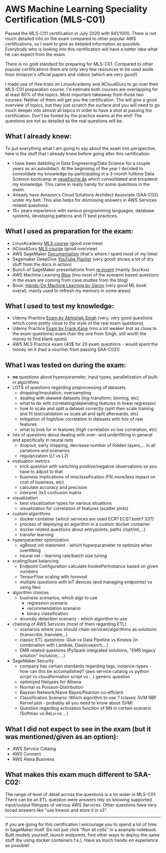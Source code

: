 # AWS Machine Learning Speciality Certification (MLS-C01)

Passed the MLS-C01 certification in July 2020 with 941/1000. There is not much detailed info on the exam compared to other popular AWS certifications, so I want to give as detailed information as possible. Everybody who is looking into this certification will have a better idea what he can expect from the exam.

There is no gold standard for preparing for MLS-C01. Compared to other popular certifications there are only very few resources to be used aside from Amazon's official papers and videos (which are very good!)

I made use of free trials on LinuxAcademy and ACloudGuru to go over their MLS-C01 preparation course. I'd estimate both courses are overlapping for at least 80% of the topics. Most important takeaway from those two courses: Neither of them will get you the certification. The will give a good overview of topics, but they just scratch the surface and you will need to go much deeper into almost all topics in order to have a shot at passing the certification. Don't be fooled by the practice exams at the end! The questions are not as detailed as the real questions will be.

## What I already knew:

To put everything what I am going to say about the exam into perspective, here is the stuff that I already knew before going after this certification:

- I have been dabbling in Data Engineering/Data Science for a couple years as an autodidact. At the beginning of the year I decided to consolidate my knowledge by participating in a 3-month fulltime Data Science-bootcamp at [neuefische.de](http://neuefische.de) which consolidated and broadend my knowledge. This came in really handy for some questions in the exam.
- Already have Amazon's Cloud Solutions Architect Associate (SAA-C02) under my belt. This also helps for dismissing answers in AWS Services related questions.
- 15+ years experience with various programming languages, database systems, developing patterns and IT best practices.

## What I used as preparation for the exam:

- LinuxAcademy [MLS course](https://linuxacademy.com/course/aws-certified-machine-learning-specialty/) (good overview)
- ACloudGuru [MLS course](https://acloud.guru/learn/aws-certified-machine-learning-specialty) (good overview)
- AWS SageMaker [Documentation](https://docs.aws.amazon.com/sagemaker/index.html) (that's where I spent most of my time)
- Sagemaker DeepDive [YouTube Playlist](https://www.youtube.com/watch?v=uQc8Itd4UTs&list=PLhr1KZpdzukcOr6jzmSrvYnLUtgqsZz)  (very good! shows a lot of dry stuff from the docs in action)
- Bunch of SageMaker presentations from [re:invent](https://www.youtube.com/results?search_query=re%3Ainvent+2019) (mainly 3xx/4xx)
- AWS Machine Learning [Blog](https://aws.amazon.com/de/blogs/machine-learning/) (imo most of the scenario based questions in the exam are coming from case studies from the blog)
- Book: [Hands-On Machine Learning by Geron](https://www.oreilly.com/library/view/hands-on-machine-learning/9781492032632/) (very good ML book overall, mainly used to refresh my memory in some areas)

## What I used to test my knowledge:

- Udemy Practice [Exam by Abhishek Singh](https://www.udemy.com/course/aws-certified-machine-learning-specialty-full-practice-exams/) (very, very good questions which come pretty close to the style of the real exam questions)
- Udemy Practice [Exam by Frank Kane](https://www.udemy.com/course/aws-machine-learning-practice-exam/) (imo a lot weaker (not as close to the exam questions) exam than the one from Singh, still worth the money to find blank spots)
- AWS MLS Practice exam (40$ for 20 exam questions - would spent the money on it (had a voucher from passing SAA-C02))

## What I was tested on during the exam:

- __no__ questions about hyperparameter, input types, parallelization of built-in algorithms 
- LOTS of questions regarding preprocessing of datasets
  - dropping/imputation, oversampling
  - dealing with skewed datasets (log-transform, binning, etc)
  - what to do with correlating/depending features in linear regression
  - how to scale and split a dataset correctly (split then scale training and fit test/validation vs scale all and split afterwards, etc)
  - mitigation of high/low correlation in datasets with lots of raw features
  - what to look for in features (high correlation vs low correlation, etc)
- lots of questions about dealing with over- and underfitting in general and specifically in neural nets
  - dropout, early stopping, decrease number of hidden layers,... in all variations and scenarios
  - regularization (L1 vs L2)
- evaluation metrics
  - trick question with switching positive/negative observations so you have to adjust to that
  - business implications of misclassification (FN more/less impact on cost of business, etc)
  - calculate accuracy and precision
  - interpret 3x3 confusion matrix
- visualization
  - best visualization types for various situations
  - visualization for correlation of features (scatter plots)
- custom algorithms
  - docker container (which services are used ECR? ECS? both? S3?)
  - process of deploying an algorithm in a custom docker container
  - docker related questions about entrypoints, paths (/opt/ml,...)
  - transfer learning
- hyperparamter optimization
  - xgBoost init statement - which hyperparameter to optimize when overfitting
  - neural net - learning rate/batch size tuning
- scaling/load balancing
  - Endpoint Configuration calculate InvokePerInstance based on given numbers
  - TensorFlow scaling with horovod
  - multiple questions with IoT devices (and managing endpoints) vs using Neo
- algorithm choices
  - business scenarios, which algo to use
    - regression scenario
    - recommendation scenario
    - binary classification
  - anomaly detection scenario - which algorithm to use
- chaining of AWS Services (most of them regarding ETL)
  - scenarios where you should chain services/algorithms as solutions (transcribe, translate,..)
  - classic ETL questions: Glue vs Data Pipeline vs Kinesis (in combination with Lambda, Elasticsearch,...)
  - EMR related questions (PySpark integrated solutions, "EMR legacy solution" inclusion, ...)
- SageMaker Security
  - company has certain standards regarding tags, instance-types - how can this be accomplished? (aws service catalog vs python script vs cloudformation script vs ...)
generic question
  - optimized filetypes for Athena
  - Normal vs Poisson-Distribution
  - Baysian Network/Naive Bayes/Pearson co-effcient
  - Classification Scenario: Which algorithm to use ? (classic SVM RBF Kernel plot - probably all you need to know about SVM)
  - Question regarding activiation function of NN in certain scenario (Softmax vs ReLu vs ...)

## What I did not expect to see in the exam (but it was mentioned/given as an option):

- AWS Service Catalog
- AWS Connect 
- AWS Alexa Business

## What makes this exam much different to SAA-C02:

The range of level of detail across the questions is a lot wider in MLS-C01. There can be an ETL question were answers rely on knowing supported input/output filetypes of various AWS Services. Other questions have very broad answers like "use kinesis and store it in s3".

---

If you are going for this certification I encourage you to spend a lot of time in SageMaker itself. Do not just click "Run all cells" in a example notebook. Built models yourself, launch endpoints, find other ways to deploy the same stuff (by using docker containers f.e.). Have as much hands-on experience as possible!
